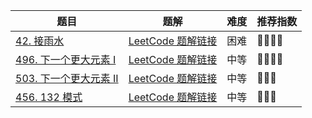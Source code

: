 | 题目                                                         | 题解                                                         | 难度 | 推荐指数 |
| ------------------------------------------------------------ | ------------------------------------------------------------ | ---- | -------- |
| [42. 接雨水](https://leetcode-cn.com/problems/trapping-rain-water/) | [LeetCode 题解链接](https://leetcode-cn.com/problems/trapping-rain-water/solution/po-su-jie-fa-on2-cha-zhao-you-hua-on-dan-iu44/) | 困难 | 🤩🤩🤩🤩     |
| [496. 下一个更大元素 I](https://leetcode-cn.com/problems/next-greater-element-i/) | [LeetCode 题解链接](https://leetcode-cn.com/problems/next-greater-element-i/solution/gong-shui-san-xie-yi-ti-shuang-jie-bian-n6nwz/) | 中等 | 🤩🤩🤩🤩     |
| [503. 下一个更大元素 II](https://leetcode-cn.com/problems/next-greater-element-ii/) | [LeetCode 题解链接](https://leetcode-cn.com/problems/next-greater-element-ii/solution/cong-po-su-jie-fa-de-jiao-du-qu-li-jie-d-trht/) | 中等 | 🤩🤩🤩      |
| [456. 132 模式](https://leetcode-cn.com/problems/132-pattern/) | [LeetCode 题解链接](https://leetcode-cn.com/problems/132-pattern/solution/xiang-xin-ke-xue-xi-lie-xiang-jie-wei-he-95gt/) | 中等 | 🤩🤩🤩      |

